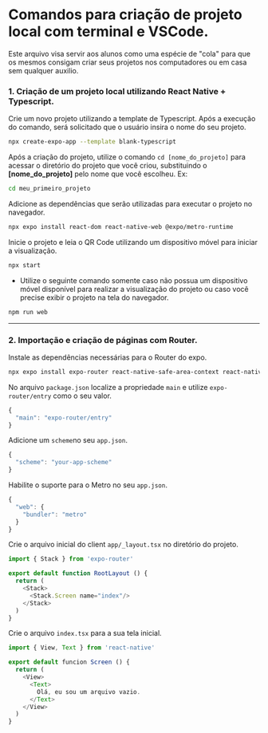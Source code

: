 # Comandos para criação de projeto local com terminal e VSCode.
Este arquivo visa servir aos alunos como uma espécie de "cola" para que os mesmos consigam criar seus projetos nos computadores ou em casa sem qualquer auxilio.
### 1. Criação de um projeto local utilizando React Native + Typescript.
Crie um novo projeto utilizando a template de Typescript. Após a execução do comando, será solicitado que o usuário insira o nome do seu projeto.
```sh
npx create-expo-app --template blank-typescript
```

Após a criação do projeto, utilize o comando ```cd [nome_do_projeto]``` para acessar o diretório do projeto que você criou, substituindo o **[nome_do_projeto]** pelo nome que você escolheu. Ex:
```sh
cd meu_primeiro_projeto
```
Adicione as dependências que serão utilizadas para executar o projeto no navegador.
```sh
npx expo install react-dom react-native-web @expo/metro-runtime
```

Inicie o projeto e leia o QR Code utilizando um dispositivo móvel para iniciar a visualização.
```sh
npx start
```

- Utilize o seguinte comando somente caso não possua um dispositivo móvel disponível para realizar a visualização do projeto ou caso você precise exibir o projeto na tela do navegador.
```sh
npm run web
```

---

### 2. Importação e criação de páginas com Router.

Instale as dependências necessárias para o Router do expo.
```sh
npx expo install expo-router react-native-safe-area-context react-native-screens expo-linking expo-constants expo-status-bar
```

No arquivo ```package.json``` localize a propriedade ```main``` e utilize ```expo-router/entry``` como o seu valor.
```ts
{
  "main": "expo-router/entry"
}
```

Adicione um ```scheme```no seu ```app.json```.
```ts
{
  "scheme": "your-app-scheme"
}
```

Habilite o suporte para o Metro no seu ```app.json```.
```ts
{
  "web": {
    "bundler": "metro"
  }
}
```

Crie o arquivo inicial do client ```app/_layout.tsx``` no diretório do projeto.
```ts
import { Stack } from 'expo-router'

export default function RootLayout () {
  return (
    <Stack>
      <Stack.Screen name="index"/>
    </Stack>
  )
}
```

Crie o arquivo ```index.tsx``` para a sua tela inicial.
```ts
import { View, Text } from 'react-native'

export default funcion Screen () {
  return (
    <View>
      <Text>
        Olá, eu sou um arquivo vazio.
      </Text>
    </View>
  )
}
```

